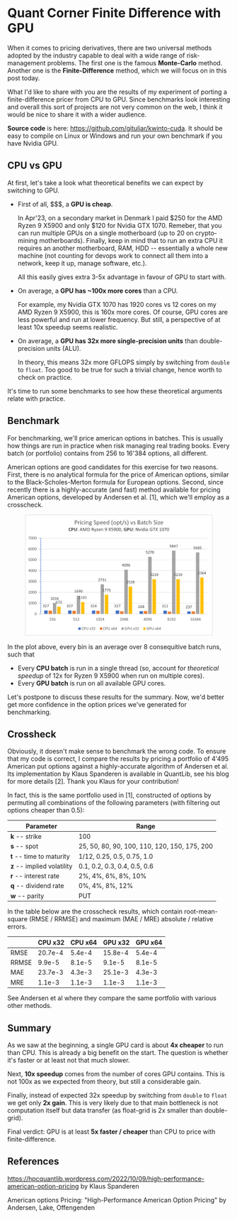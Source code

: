 # **Quant Corner** Finite Difference with GPU

When it comes to pricing derivatives, there are two universal methods adopted by the industry
capable to deal with a wide range of risk-management problems. The first one is the famous
**Monte-Carlo** method. Another one is the **Finite-Difference** method, which we will focus on in
this post today.

What I'd like to share with you are the results of my experiment of porting a finite-difference
pricer from CPU to GPU. Since benchmarks look interesting and overall this sort of projects are not
very common on the web, I think it would be nice to share it with a wider audience.

**Source code** is here: <https://github.com/gituliar/kwinto-cuda>. It should be easy to compile on
Linux or Windows and run your own benchmark if you have Nvidia GPU.

## CPU vs GPU

At first, let's take a look what theoretical benefits we can expect by switching to GPU.

- First of all, $$$, a **GPU is cheap**.

  In Apr'23, on a secondary market in Denmark I paid $250 for the AMD Ryzen 9 X5900 and only $120
  for Nvidia GTX 1070. Remeber, that you can run multiple GPUs on a single motherboard (up to 20 on
  crypto-mining motherboards). Finally, keep in mind that to run an extra CPU it requires an another
  motherboard, RAM, HDD -- essentially a whole new machine (not counting for devops work to connect
  all them into a network, keep it up, manage software, etc.).

  All this easily gives extra 3-5x advantage in favour of GPU to start with.

- On average, a **GPU has ~100x more cores** than a CPU.

  For example, my Nvidia GTX 1070 has 1920 cores vs 12 cores on my AMD Ryzen 9 X5900, this is 160x
  more cores. Of course, GPU cores are less powerful and run at lower frequency. But still, a
  perspective of at least 10x speedup seems realistic.

- On average, a **GPU has 32x more single-precision units** than double-precision units (ALU).

  In theory, this means 32x more GFLOPS simply by switching from `double` to `float`. Too good to be
  true for such a trivial change, hence worth to check on practice.

It's time to run some benchmarks to see how these theoretical arguments relate with practice.

## Benchmark

For benchmarking, we'll price american options in batches. This is usually how things are run in
practice when risk managing real trading books. Every batch (or portfolio) contains from 256 to
16'384 options, all different.

American options are good candidates for this exercise for two reasons. First, there is no
analytical formula for the price of American options, similar to the Black-Scholes-Merton formula
for European options. Second, since recently there is a highly-accurate (and fast) method available
for pricing American options, developed by Andersen et al. \[1\], which we'll employ as a
crosscheck.

<!-- <figure>
  <img src="/img/fd1d-gpu-z800.png"/>
  <figcaption>This is my caption text.</figcaption>
</figure> -->

<figure>
  <img src="/img/fd1d-gpu-b550.png"/>
  <!-- <figcaption>This is my caption text.</figcaption> -->
</figure>

In the plot above, every bin is an average over 8 consequitive batch runs, such that

- Every **CPU batch** is run in a single thread (so, account for _theoretical speedup_ of 12x for
  Ryzen 9 X5900 when run on multiple cores).
- Every **GPU batch** is run on all available GPU cores.

Let's postpone to discuss these results for the summary. Now, we'd better get more confidence in the
option prices we've generated for benchmarking.

## Crossheck

Obviously, it doesn't make sense to benchmark the wrong code. To ensure that my code is correct, I
compare the results by pricing a portfolio of 4'495 American put options against a highly-accurate
algorithm of Andersen et al. Its implementation by Klaus Spanderen is available in QuantLib, see
his blog for more details \[2\]. Thank you Klaus for your contribution!

In fact, this is the same portfolio used in \[1\], constructed of options by permuting all
combinations of
the following parameters (with filtering out options cheaper than 0.5):

| Parameter                   | Range                                        |
| --------------------------- | -------------------------------------------- |
| **k** -- strike             | 100                                          |
| **s** -- spot               | 25, 50, 80, 90, 100, 110, 120, 150, 175, 200 |
| **t** -- time to maturity   | 1/12, 0.25, 0.5, 0.75, 1.0                   |
| **z** -- implied volatility | 0.1, 0.2, 0.3, 0.4, 0.5, 0.6                 |
| **r** -- interest rate      | 2%, 4%, 6%, 8%, 10%                          |
| **q** -- dividend rate      | 0%, 4%, 8%, 12%                              |
| **w** -- parity             | PUT                                          |

In the table below are the crosscheck results, which contain root-mean-square (RMSE / RRMSE) and
maximum (MAE / MRE) absolute / relative errors.

|       | CPU x32 | CPU x64 | GPU x32 | GPU x64 |
| ----- | ------- | ------- | ------- | ------- |
| RMSE  | 20.7e-4 | 5.4e-4  | 15.8e-4 | 5.4e-4  |
| RRMSE | 9.9e-5  | 8.1e-5  | 9.1e-5  | 8.1e-5  |
| MAE   | 23.7e-3 | 4.3e-3  | 25.1e-3 | 4.3e-3  |
| MRE   | 1.1e-3  | 1.1e-3  | 1.1e-3  | 1.1e-3  |

See Andersen et al where they compare the same portfolio with various other methods.

## Summary

As we saw at the beginning, a single GPU card is about **4x cheaper** to run than CPU. This is
already a big benefit on the start. The question is whether it's faster or at least not that much
slower.

Next, **10x speedup** comes from the number of cores GPU contains. This is not 100x as we expected
from theory, but still a considerable gain.

Finally, instead of expected 32x speedup by switching from `double` to `float` we get only **2x
gain**. This is very likely due to that main bottleneck is not computation itself but data transfer
(as float-grid is 2x smaller than double-grid).

Final verdict: GPU is at least **5x faster / cheaper** than CPU to price with finite-difference.

## References

<https://hpcquantlib.wordpress.com/2022/10/09/high-performance-american-option-pricing> by Klaus
Spanderen

American options Pricing: "High-Performance American Option Pricing" by Andersen, Lake, Offengenden
